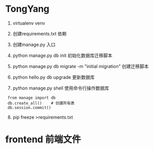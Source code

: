# TongYang

1. virtualenv venv
2. 创建requirements.txt 依赖
3. 创建manage.py 入口

4. python manage.py db init  初始化数据库迁移脚本
5. python manage.py db migrate -m "initial migration" 创建迁移脚本
6. python hello.py db upgrade 更新数据库

7. python manage.py shell  使用命令行操作数据库
```shell
 from manage import db
 db.create_all()    # 创建所有表
 db.session.commit()
```

8. pip freeze >requirements.txt


# frontend  前端文件